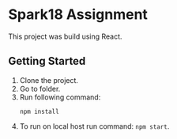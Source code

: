 # Spark18 Assignment

This project was build using React.



## Getting Started

1. Clone the project.
2. Go to folder.
3. Run following command:
   ```
   npm install
   ```
4. To run on local host run command: `npm start`.
